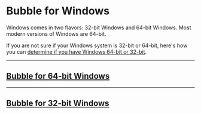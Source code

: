 Bubble for Windows
==================

Windows comes in two flavors: 32-bit Windows and 64-bit Windows. Most modern versions of Windows are 64-bit.

If you are not sure if your Windows system is 32-bit or 64-bit, here's how you can [determine if you have Windows 64-bit or 32-bit](https://www.lifewire.com/am-i-running-a-32-bit-or-64-bit-version-of-windows-2624475).

----

## [Bubble for 64-bit Windows](https://link-tbd.example.com/)

----

## [Bubble for 32-bit Windows](https://link-tbd.example.com/)


